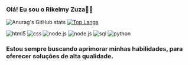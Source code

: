 ### Olá! Eu sou o Rikelmy Zuza👋🏾

![Anurag's GitHub stats](https://github-readme-stats.vercel.app/api?username=RikelmyZuza&show_icons=true&theme=radical) [![Top Langs](https://github-readme-stats.vercel.app/api/top-langs/?username=RikelmyZuza&layout=donut)](https://github.com/anuraghazra/github-readme-stats)
<div>
    <img aling="center" alt="html5" src="https://img.shields.io/badge/HTML-239120?style=for-the-badge&logo=html5&logoColor=white" />
    <img aling="center" alt="css" src="https://img.shields.io/badge/CSS-239120?&style=for-the-badge&logo=css3&logoColor=white"/>
    <img aling="center" alt="node.js" src="https://img.shields.io/badge/Node.js-43853D?style=for-the-badge&logo=node.js&logoColor=white"/>
    <img aling="center" alt="node.js" src="[https://img.shields.io/badge/Node.js-43853D?style=for-the-badge&logo=node.js&logoColor=white](https://img.shields.io/badge/JavaScript-F7DF1E?style=for-the-badge&logo=javascript&logoColor=black)"/>
    <img aling="center" alt="sql" src="https://img.shields.io/badge/MySQL-00000F?style=for-the-badge&logo=mysql&logoColor=white"/>
    <img aling="center" alt="python" src="https://img.shields.io/badge/Python-3776AB?style=for-the-badge&logo=python&logoColor=white"/>
</div>

### Estou sempre buscando aprimorar minhas habilidades, para oferecer soluções de alta qualidade.
